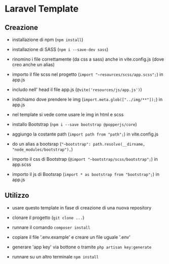 # Laravel Template

## Creazione

-   installazione di npm (`npm install`)

-   installazione di SASS (`npm i --save-dev sass`)

-   rinomino i file correttamente (da css a sass) anche in vite.config.js (dove creo anche un alias)

-   importo il file scss nel progetto (`import "~resources/scss/app.scss";`) in app.js

-   includo nell' head il file app.js (`@vite('resources/js/app.js')`)

-   indichiamo dove prendere le img (`import.meta.glob(["../img/**"]);`) in app.js

-   nel template si vede come usare le img in html e scss

-   installo Bootstrap (`npm i --save bootstrap @popperjs/core`)

-   aggiungo la costante path (`import path from "path";`) in vite.config.js

-   do un alias a bootsrap (`"~bootstrap": path.resolve(__dirname, "node_modules/bootstrap"),`)

-   importo il css di Bootstrap (`@import "~bootstrap/scss/bootstrap";`) in app.scss

-   importo il js di Bootsrap (`import * as bootstrap from "bootstrap";`) in app.js

## Utilizzo

-   usare questo template in fase di creazione di una nuova repository

-   clonare il progetto (`git clone ...`)

-   runnare il comando `composer install`

-   copiare il file '.env.example' e creare un file uguale '.env'

-   generare 'app key' via bottone o tramite `php artisan key:generate`

-   runnare su un altro terminale `npm install`
